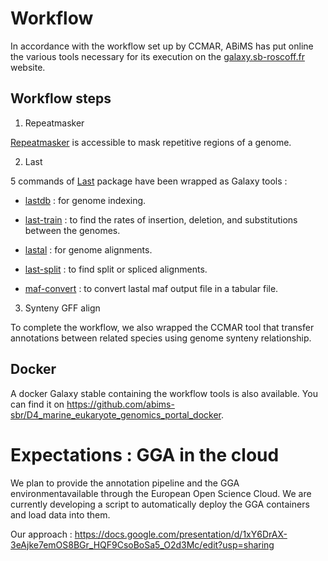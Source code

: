 # Workflow

In accordance with the workflow set up by CCMAR, ABiMS has put online the various tools necessary for its execution on the [galaxy.sb-roscoff.fr](https://galaxy.sb-roscoff.fr/) website.

## Workflow steps

1. Repeatmasker

[Repeatmasker](http://www.repeatmasker.org/) is accessible to mask repetitive regions of a genome.


2. Last

5 commands of [Last](http://last.cbrc.jp/) package have been wrapped as Galaxy tools :

- [lastdb](http://last.cbrc.jp/doc/lastdb.html) : for genome indexing.

- [last-train](http://last.cbrc.jp/doc/last-train.html) : to find the rates of insertion, deletion, and substitutions between the genomes.

- [lastal](http://last.cbrc.jp/doc/lastal.html) : for genome alignments.

- [last-split](http://last.cbrc.jp/doc/last-split.html) : to find split or spliced alignments.

- [maf-convert](http://last.cbrc.jp/doc/maf-convert.html) : to convert lastal maf output file in a tabular file.


3. Synteny GFF align

To complete the workflow, we also wrapped the CCMAR tool that transfer annotations between related species using genome synteny relationship.


## Docker 

A docker Galaxy stable containing the workflow tools is also available. You can find it on https://github.com/abims-sbr/D4_marine_eukaryote_genomics_portal_docker.


# Expectations : GGA in the cloud

We plan to provide the annotation pipeline and the GGA environmentavailable through the European Open Science Cloud. We are currently developing a script to automatically deploy the GGA containers and load data into them.

Our approach : https://docs.google.com/presentation/d/1xY6DrAX-3eAjke7emOS8BGr_HQF9CsoBoSa5_O2d3Mc/edit?usp=sharing